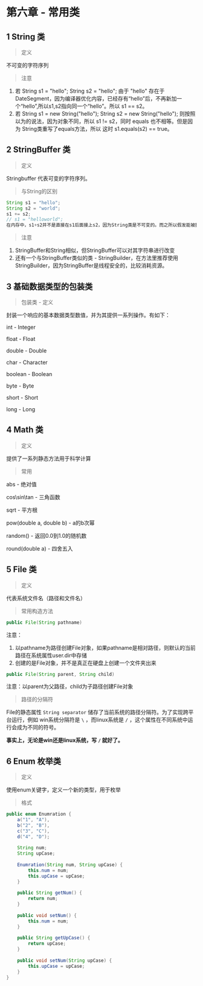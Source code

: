 # 第六章 - 常用类

## 1 String 类

> 定义

不可变的字符序列

> 注意

1. 若 String s1 = "hello";  String s2 = "hello"; 由于 "hello" 存在于DateSegment，因为编译器优化内容，已经存有“hello”后，不再新加一个“hello”,所以s1,s2指向同一个“hello”。所以 s1 == s2。
2. 若 String s1 = new String("hello"); String s2 = new String("hello"); 则按照以为的说法，因为对象不同，所以 s1 != s2，同时 equals 也不相等。但是因为 String类重写了equals方法，所以 这时 s1.equals(s2) == true。

## 2 StringBuffer 类

> 定义

Stringbuffer 代表可变的字符序列。

> 与String的区别

```JAVA
String s1 = "hello";
String s2 = "world";
s1 += s2;
// s1 = "helloworld";
在内存中，s1+s2并不是直接在s1后面接上s2，因为String类是不可变的。而之所以假发能被执行，内存中是先分配了一个新的空间，然后s1,s2内容复制到里面，然后s1再指向这个空间。这样效率显然不高，所以用到了StringBuffer
```

> 注意

1. StringBuffer和String相似，但StringBuffer可以对其字符串进行改变
2.  还有一个与StringBuffer类似的类 - StringBuilder，在方法里推荐使用StringBuilder，因为StringBuffer是线程安全的，比较消耗资源。

## 3 基础数据类型的包装类

> 包装类 - 定义

封装一个响应的基本数据类型数值，并为其提供一系列操作。有如下：

int - Integer

float - Float

double - Double

char - Character

boolean - Boolean

byte - Byte

short - Short

long - Long

## 4 Math 类

> 定义

提供了一系列静态方法用于科学计算

> 常用

abs - 绝对值

cos\sin\tan - 三角函数

sqrt - 平方根

pow(double a, double b) - a的b次幂

random() - 返回0.0到1.0的随机数

round(double a) - 四舍五入

## 5 File 类

> 定义

代表系统文件名（路径和文件名）

> 常用构造方法

```java
public File(String pathname)
```

注意：

1. 以pathname为路径创建File对象，如果pathname是相对路径，则默认的当前路径在系统属性user.dir中存储
2. 创建的是File对象，并不是真正在硬盘上创建一个文件夹出来

```java
public File(String parent, String child)
```

注意：以parent为父路径，child为子路径创建File对象

> 路径的分隔符

File的静态属性 `String separator`  储存了当前系统的路径分隔符。为了实现跨平台运行，例如 win系统分隔符是 `\` ，而linux系统是 `/` ，这个属性在不同系统中运行会成为不同的符号。

**事实上，无论是win还是linux系统，写 `/` 就好了。**

## 6 Enum 枚举类

> 定义

使用enum关键字，定义一个新的类型，用于枚举

> 格式

```java
public enum Enumration {
    a("1", "A"),
    b("2", "B"),
    c("3", "C"),
    d("4", "D");
    
    String num;
    String upCase;
    
    Enumration(String num, String upCase) {
        this.num = num;
        this.upCase = upCase;
    }
    
    public String getNum() {
        return num;
    }
    
    public void setNum() {
        this.num = num;
	}
    
    public String getUpCase() {
        return upCase;
    }
    
    public void setNum(String upCase) {
        this.upCase = upCase;
	}
}
```